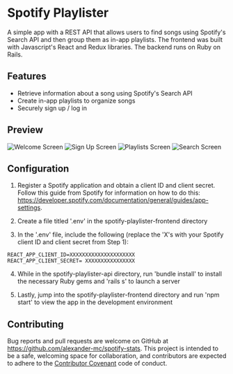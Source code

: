 # Spotify Playlister

A simple app with a REST API that allows users to find songs using Spotify's Search API and then group them as in-app playlists. The frontend was built with Javascript's React and Redux libraries. The backend runs on Ruby on Rails.

## Features

+ Retrieve information about a song using Spotify's Search API
+ Create in-app playlists to organize songs
+ Securely sign up / log in

## Preview

![Welcome Screen](/spotify-playlister-frontend/public/screenshots/01_Welcome.png)
![Sign Up Screen](/spotify-playlister-frontend/public/screenshots/02_Sign_Up.png)
![Playlists Screen](/spotify-playlister-frontend/public/screenshots/03_Playlists.png)
![Search Screen](/spotify-playlister-frontend/public/screenshots/04_Search.png)

## Configuration

1. Register a Spotify application and obtain a client ID and client secret. Follow this guide from Spotify for information on how to do this: https://developer.spotify.com/documentation/general/guides/app-settings.

2. Create a file titled '.env' in the spotify-playlister-frontend directory

3. In the '.env' file, include the following (replace the 'X's with your Spotify client ID and client secret from Step 1):

```
REACT_APP_CLIENT_ID=XXXXXXXXXXXXXXXXXXXXX
REACT_APP_CLIENT_SECRET= XXXXXXXXXXXXXXXX

```

4. While in the spotify-playlister-api directory, run 'bundle install' to install the necessary Ruby gems and 'rails s' to launch a server

5. Lastly, jump into the spotify-playlister-frontend directory and run 'npm start' to view the app in the development environment

## Contributing

Bug reports and pull requests are welcome on GitHub at https://github.com/alexander-mc/spotify-stats. This project is intended to be a safe, welcoming space for collaboration, and contributors are expected to adhere to the [Contributor Covenant](contributor-covenant.org) code of conduct.